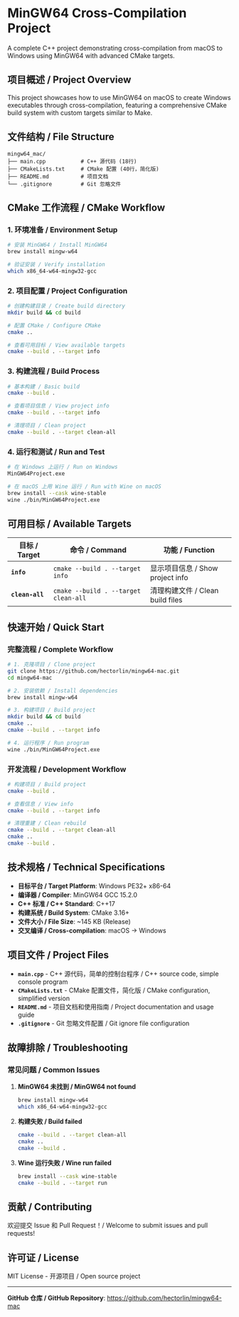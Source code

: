 # MinGW64 Cross-Compilation Project

A complete C++ project demonstrating cross-compilation from macOS to Windows using MinGW64 with advanced CMake targets.

## 项目概述 / Project Overview

This project showcases how to use MinGW64 on macOS to create Windows executables through cross-compilation, featuring a comprehensive CMake build system with custom targets similar to Make.

## 文件结构 / File Structure

```
mingw64_mac/
├── main.cpp           # C++ 源代码 (18行)
├── CMakeLists.txt     # CMake 配置 (40行，简化版)
├── README.md          # 项目文档
└── .gitignore         # Git 忽略文件
```

## CMake 工作流程 / CMake Workflow

### 1. 环境准备 / Environment Setup
```bash
# 安装 MinGW64 / Install MinGW64
brew install mingw-w64

# 验证安装 / Verify installation
which x86_64-w64-mingw32-gcc
```

### 2. 项目配置 / Project Configuration
```bash
# 创建构建目录 / Create build directory
mkdir build && cd build

# 配置 CMake / Configure CMake
cmake ..

# 查看可用目标 / View available targets
cmake --build . --target info
```

### 3. 构建流程 / Build Process
```bash
# 基本构建 / Basic build
cmake --build .

# 查看项目信息 / View project info
cmake --build . --target info

# 清理项目 / Clean project
cmake --build . --target clean-all
```

### 4. 运行和测试 / Run and Test
```bash
# 在 Windows 上运行 / Run on Windows
MinGW64Project.exe

# 在 macOS 上用 Wine 运行 / Run with Wine on macOS
brew install --cask wine-stable
wine ./bin/MinGW64Project.exe
```

## 可用目标 / Available Targets

| 目标 / Target | 命令 / Command | 功能 / Function |
|---------------|----------------|-----------------|
| **`info`** | `cmake --build . --target info` | 显示项目信息 / Show project info |
| **`clean-all`** | `cmake --build . --target clean-all` | 清理构建文件 / Clean build files |

## 快速开始 / Quick Start

### 完整流程 / Complete Workflow
```bash
# 1. 克隆项目 / Clone project
git clone https://github.com/hectorlin/mingw64-mac.git
cd mingw64-mac

# 2. 安装依赖 / Install dependencies
brew install mingw-w64

# 3. 构建项目 / Build project
mkdir build && cd build
cmake ..
cmake --build . --target info

# 4. 运行程序 / Run program
wine ./bin/MinGW64Project.exe
```

### 开发流程 / Development Workflow
```bash
# 构建项目 / Build project
cmake --build .

# 查看信息 / View info
cmake --build . --target info

# 清理重建 / Clean rebuild
cmake --build . --target clean-all
cmake ..
cmake --build .
```

## 技术规格 / Technical Specifications

- **目标平台 / Target Platform**: Windows PE32+ x86-64
- **编译器 / Compiler**: MinGW64 GCC 15.2.0
- **C++ 标准 / C++ Standard**: C++17
- **构建系统 / Build System**: CMake 3.16+
- **文件大小 / File Size**: ~145 KB (Release)
- **交叉编译 / Cross-compilation**: macOS → Windows

## 项目文件 / Project Files

- **`main.cpp`** - C++ 源代码，简单的控制台程序 / C++ source code, simple console program
- **`CMakeLists.txt`** - CMake 配置文件，简化版 / CMake configuration, simplified version
- **`README.md`** - 项目文档和使用指南 / Project documentation and usage guide
- **`.gitignore`** - Git 忽略文件配置 / Git ignore file configuration

## 故障排除 / Troubleshooting

### 常见问题 / Common Issues

1. **MinGW64 未找到 / MinGW64 not found**
   ```bash
   brew install mingw-w64
   which x86_64-w64-mingw32-gcc
   ```

2. **构建失败 / Build failed**
   ```bash
   cmake --build . --target clean-all
   cmake ..
   cmake --build .
   ```

3. **Wine 运行失败 / Wine run failed**
   ```bash
   brew install --cask wine-stable
   cmake --build . --target run
   ```

## 贡献 / Contributing

欢迎提交 Issue 和 Pull Request！/ Welcome to submit issues and pull requests!

## 许可证 / License

MIT License - 开源项目 / Open source project

---

**GitHub 仓库 / GitHub Repository**: https://github.com/hectorlin/mingw64-mac
